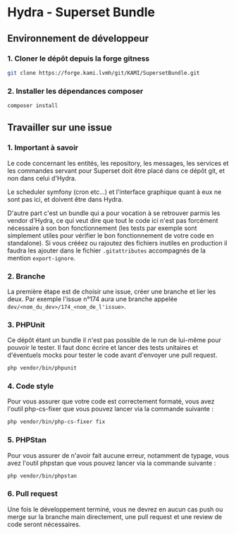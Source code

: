 # Hydra - Superset Bundle

## Environnement de développeur

### 1. Cloner le dépôt depuis la forge gitness

```bash
git clone https://forge.kami.lvmh/git/KAMI/SupersetBundle.git
```

### 2. Installer les dépendances composer

```bash
composer install
```

## Travailler sur une issue

### 1. Important à savoir

Le code concernant les entités, les repository, les messages, les services et les commandes servant pour Superset 
doit être placé dans ce dépôt git, et non dans celui d'Hydra.

Le scheduler symfony (cron etc...) et l'interface graphique quant à eux ne sont pas ici, et doivent être dans Hydra. 

D'autre part c'est un bundle qui a pour vocation à se retrouver parmis les vendor d'Hydra, ce qui veut dire que tout 
le code ici n'est pas forcément nécessaire à son bon fonctionnement (les tests par exemple sont simplement utiles 
pour vérifier le bon fonctionnement de votre code en standalone). Si vous crééez ou rajoutez des fichiers inutiles 
en production il faudra les ajouter dans le fichier `.gitattributes` accompagnés de la mention `export-ignore`.

### 2. Branche

La première étape est de choisir une issue, créer une branche et lier les deux. Par exemple l'issue n°174 aura une 
branche appelée `dev/<nom_du_dev>/174_<nom_de_l'issue>`.

### 3. PHPUnit

Ce dépôt étant un bundle il n'est pas possible de le run de lui-même pour pouvoir le tester. Il faut donc écrire et 
lancer des tests unitaires et d'éventuels mocks pour tester le code avant d'envoyer une pull request.

```bash
php vendor/bin/phpunit
```

### 4. Code style

Pour vous assurer que votre code est correctement formaté, vous avez l'outil php-cs-fixer que vous pouvez lancer via 
la commande suivante :

```bash
php vendor/bin/php-cs-fixer fix
```

### 5. PHPStan

Pour vous assurer de n'avoir fait aucune erreur, notamment de typage, vous avez l'outil phpstan que vous pouvez 
lancer via la commande suivante :

```bash
php vendor/bin/phpstan
```

### 6. Pull request

Une fois le développement terminé, vous ne devrez en aucun cas push ou merge sur la branche main directement, une 
pull request et une review de code seront nécessaires.
